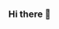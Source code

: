 ### Hi there 👋

<!--
**AlixCozmo/AlixCozmo** is a ✨ _special_ ✨ repository because its `README.md` (this file) appears on your GitHub profile.

Here are some ideas to get you started:

- 🔭 I’m currently working on two web extensions for Kiwi IRC
- 🌱 I’m currently studying in IT
- 📫 How to reach me: fodder.pinyons_09@icloud.com
- 😄 Pronouns: they/them
-->
